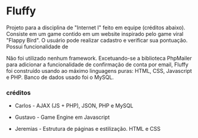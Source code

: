 # Fluffy

Projeto para a disciplina de "Internet I" feito em equipe (créditos abaixo). Consiste em um game contido em um website inspirado pelo game viral "Flappy Bird". O usuário pode realizar cadastro e verificar sua pontuação. Possui funcionalidade de 

Não foi utilizado nenhum framework. Excetuando-se a biblioteca PhpMailer para adicionar a funcionalidade de confirmação de conta por email, Fluffy foi construído usando ao máximo linguagens puras: HTML, CSS, Javascript e PHP. Banco de dados usado foi o MySQL.

### créditos

 - Carlos - AJAX (JS + PHP), JSON, PHP e MySQL

 - Gustavo - Game Engine em Javascript

 - Jeremias - Estrutura de páginas e estilização. HTML e CSS
